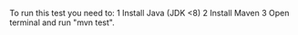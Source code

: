 To run this test you need to:
1 Install Java (JDK <8)
2 Install Maven
3 Open terminal and run "mvn test".